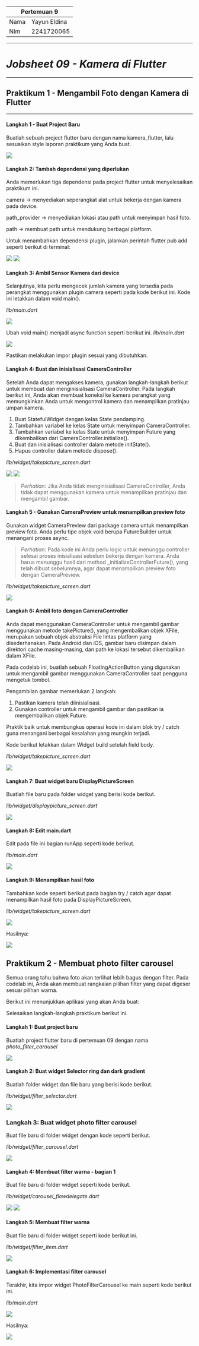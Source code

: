 <table>
    <thead>
        <th style="text-align: center;" colspan="2">Pertemuan 9</th>
    </thead>
    <tbody>
        <tr>
            <td>Nama</td>
            <td>Yayun Eldina</td>
        </tr>
        <tr>
            <td>Nim</td>
            <td>2241720065</td>
        </tr>
    </tbody>
</table>

**********
# *Jobsheet 09 - Kamera di Flutter*
***********

## Praktikum 1 - Mengambil Foto dengan Kamera di Flutter

-----

#### **Langkah 1 - Buat Project Baru**
Buatlah sebuah project flutter baru dengan nama kamera_flutter, lalu sesuaikan style laporan praktikum yang Anda buat.


<img src="img/p1.1.png">

#### **Langkah 2: Tambah dependensi yang diperlukan**
Anda memerlukan tiga dependensi pada project flutter untuk menyelesaikan praktikum ini.

camera → menyediakan seperangkat alat untuk bekerja dengan kamera pada device.

path_provider → menyediakan lokasi atau path untuk menyimpan hasil foto.

path → membuat path untuk mendukung berbagai platform.

Untuk menambahkan dependensi plugin, jalankan perintah flutter pub add seperti berikut di terminal:

<img src="img/p1.2.png">

<img src="img/p1.2,.png">

#### **Langkah 3: Ambil Sensor Kamera dari device**
Selanjutnya, kita perlu mengecek jumlah kamera yang tersedia pada perangkat menggunakan plugin camera seperti pada kode berikut ini. Kode ini letakkan dalam void main().

*lib/main.dart*

<img src="img/p1.3.png">

Ubah void main() menjadi async function seperti berikut ini.
*lib/main.dart*

<img src="img/p1.3,.png">

Pastikan melakukan impor plugin sesuai yang dibutuhkan.

#### **Langkah 4: Buat dan inisialisasi CameraController**
Setelah Anda dapat mengakses kamera, gunakan langkah-langkah berikut untuk membuat dan menginisialisasi CameraController. Pada langkah berikut ini, Anda akan membuat koneksi ke kamera perangkat yang memungkinkan Anda untuk mengontrol kamera dan menampilkan pratinjau umpan kamera.

1. Buat StatefulWidget dengan kelas State pendamping.
2. Tambahkan variabel ke kelas State untuk menyimpan CameraController.
3. Tambahkan variabel ke kelas State untuk menyimpan Future yang dikembalikan dari CameraController.initialize().
4. Buat dan inisialisasi controller dalam metode initState().
5. Hapus controller dalam metode dispose().

*lib/widget/takepicture_screen.dart*

<img src="img/p1.4.png">

<img src="img/p1.4,.png">

>*Perhatian:* Jika Anda tidak menginisialisasi CameraController, Anda tidak dapat menggunakan kamera untuk menampilkan pratinjau dan mengambil gambar.

#### **Langkah 5 - Gunakan CameraPreview untuk menampilkan preview foto**
Gunakan widget CameraPreview dari package camera untuk menampilkan preview foto. Anda perlu tipe objek void berupa FutureBuilder untuk menangani proses async.

> *Perhatian:* Pada kode ini Anda perlu logic untuk menunggu controller selesai proses inisialisasi sebelum bekerja dengan kamera. Anda harus menunggu hasil dari method _initializeControllerFuture(), yang telah dibuat sebelumnya, agar dapat menampilkan preview foto dengan CameraPreview.

*lib/widget/takepicture_screen.dart*

<img src="img/p1.5.png">

#### **Langkah 6: Ambil foto dengan CameraController**
Anda dapat menggunakan CameraController untuk mengambil gambar menggunakan metode takePicture(), yang mengembalikan objek XFile, merupakan sebuah objek abstraksi File lintas platform yang disederhanakan. Pada Android dan iOS, gambar baru disimpan dalam direktori cache masing-masing, dan path ke lokasi tersebut dikembalikan dalam XFile.


Pada codelab ini, buatlah sebuah FloatingActionButton yang digunakan untuk mengambil gambar menggunakan CameraController saat pengguna mengetuk tombol.

Pengambilan gambar memerlukan 2 langkah:

1. Pastikan kamera telah diinisialisasi.
2. Gunakan controller untuk mengambil gambar dan pastikan ia mengembalikan objek Future.

Praktik baik untuk membungkus operasi kode ini dalam blok try / catch guna menangani berbagai kesalahan yang mungkin terjadi.

Kode berikut letakkan dalam Widget build setelah field body.

*lib/widget/takepicture_screen.dart*

<img src="img/p1.6.png">

#### **Langkah 7: Buat widget baru DisplayPictureScreen**
Buatlah file baru pada folder widget yang berisi kode berikut.

*lib/widget/displaypicture_screen.dart*

<img src="img/p1.7.png">

#### **Langkah 8: Edit main.dart**
Edit pada file ini bagian runApp seperti kode berikut.

*lib/main.dart*

<img src="img/p1.8.png">

#### **Langkah 9: Menampilkan hasil foto**
Tambahkan kode seperti berikut pada bagian try / catch agar dapat menampilkan hasil foto pada DisplayPictureScreen.

*lib/widget/takepicture_screen.dart*

<img src="img/p1.9.png">

Hasilnya:

<img src="img/p1.9 hasil.jpg">

## **Praktikum 2 - Membuat photo filter carousel**
Semua orang tahu bahwa foto akan terlihat lebih bagus dengan filter. Pada codelab ini, Anda akan membuat rangkaian pilihan filter yang dapat digeser sesuai pilihan warna.

Berikut ini menunjukkan aplikasi yang akan Anda buat:



Selesaikan langkah-langkah praktikum berikut ini.

#### **Langkah 1: Buat project baru**
Buatlah project flutter baru di pertemuan 09 dengan nama *photo_filter_carousel*

<img src="img/p2.1.png">

#### **Langkah 2: Buat widget Selector ring dan dark gradient**
Buatlah folder widget dan file baru yang berisi kode berikut.

*lib/widget/filter_selector.dart*

<img src="img/p2.2.png">

### **Langkah 3: Buat widget photo filter carousel**
Buat file baru di folder widget dengan kode seperti berikut.

*lib/widget/filter_carousel.dart*

<img src="img/p2.3.png">

#### **Langkah 4: Membuat filter warna - bagian 1**
Buat file baru di folder widget seperti kode berikut.

*lib/widget/carousel_flowdelegate.dart*

<img src="img/p2.4.png">

<img src="img/p2.4,.png">

#### **Langkah 5: Membuat filter warna**
Buat file baru di folder widget seperti kode berikut ini.

*lib/widget/filter_item.dart*

<img src="img/p2.5.png">

#### **Langkah 6: Implementasi filter carousel**
Terakhir, kita impor widget PhotoFilterCarousel ke main seperti kode berikut ini.

*lib/main.dart*

<img src="img/p2.6.png">

Hasilnya:

<img src="img/hasil .gif">